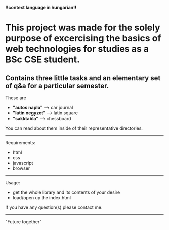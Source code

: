 **!!context language in hungarian!!**

# This project was made for the solely purpose of excercising the basics of web technologies for studies as a BSc CSE student.
## Contains three little tasks and an elementary set of q&a for a particular semester.
These are
- **"autos naplo"** --> car journal
- **"latin negyzet"** --> latin square
- **"sakktabla"** --> chessboard

You can read about them inside of their representative directories.
___
Requirements:
- html
- css
- javascript
- browser
___
Usage:

- get the whole library and its contents of your desire
- load/open up the index.html 


If you have any question(s) please contact me.
___
"Future together"
